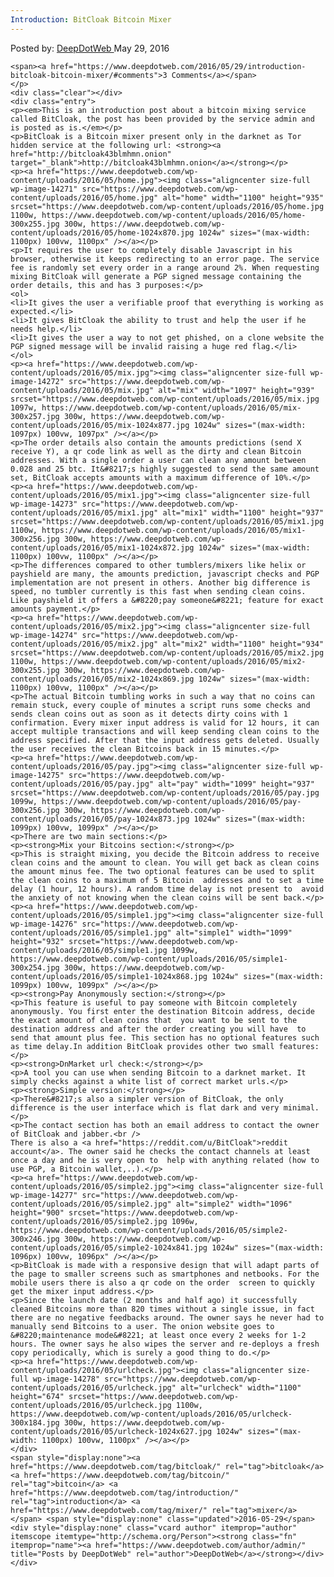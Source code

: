 ```yaml
---
Introduction: BitCloak Bitcoin Mixer
---
```

<article class="post-listing post-14270 post type-post status-publish format-standard has-post-thumbnail hentry  tag-bitcloak tag-bitcoin tag-introduction tag-mixer">
    <div class="post-inner">
        <span>Posted by: <a href="https://www.deepdotweb.com/author/admin/" title="">DeepDotWeb </a></span>
    <span>May 29, 2016</span>
    
    <span><a href="https://www.deepdotweb.com/2016/05/29/introduction-bitcloak-bitcoin-mixer/#comments">3 Comments</a></span>
    </p>
    <div class="clear"></div>
    <div class="entry">
    <p><em>This is an introduction post about a bitcoin mixing service called BitCloak, the post has been provided by the service admin and is posted as is.</em></p>
    <p>BitCloak is a Bitcoin mixer present only in the darknet as Tor hidden service at the following url: <strong><a href="http://bitcloak43blmhmn.onion" target="_blank">http://bitcloak43blmhmn.onion</a></strong></p>
    <p><a href="https://www.deepdotweb.com/wp-content/uploads/2016/05/home.jpg"><img class="aligncenter size-full wp-image-14271" src="https://www.deepdotweb.com/wp-content/uploads/2016/05/home.jpg" alt="home" width="1100" height="935" srcset="https://www.deepdotweb.com/wp-content/uploads/2016/05/home.jpg 1100w, https://www.deepdotweb.com/wp-content/uploads/2016/05/home-300x255.jpg 300w, https://www.deepdotweb.com/wp-content/uploads/2016/05/home-1024x870.jpg 1024w" sizes="(max-width: 1100px) 100vw, 1100px" /></a></p>
    <p>It requires the user to completely disable Javascript in his browser, otherwise it keeps redirecting to an error page. The service fee is randomly set every order in a range around 2%. When requesting mixing BitCloak will generate a PGP signed message containing the order details, this and has 3 purposes:</p>
    <ol>
    <li>It gives the user a verifiable proof that everything is working as expected.</li>
    <li>It gives BitCloak the ability to trust and help the user if he needs help.</li>
    <li>It gives the user a way to not get phished, on a clone website the PGP signed message will be invalid raising a huge red flag.</li>
    </ol>
    <p><a href="https://www.deepdotweb.com/wp-content/uploads/2016/05/mix.jpg"><img class="aligncenter size-full wp-image-14272" src="https://www.deepdotweb.com/wp-content/uploads/2016/05/mix.jpg" alt="mix" width="1097" height="939" srcset="https://www.deepdotweb.com/wp-content/uploads/2016/05/mix.jpg 1097w, https://www.deepdotweb.com/wp-content/uploads/2016/05/mix-300x257.jpg 300w, https://www.deepdotweb.com/wp-content/uploads/2016/05/mix-1024x877.jpg 1024w" sizes="(max-width: 1097px) 100vw, 1097px" /></a></p>
    <p>The order details also contain the amounts predictions (send X receive Y), a qr code link as well as the dirty and clean Bitcoin addresses. With a single order a user can clean any amount between 0.028 and 25 btc. It&#8217;s highly suggested to send the same amount set, BitCloak accepts amounts with a maximum difference of 10%.</p>
    <p><a href="https://www.deepdotweb.com/wp-content/uploads/2016/05/mix1.jpg"><img class="aligncenter size-full wp-image-14273" src="https://www.deepdotweb.com/wp-content/uploads/2016/05/mix1.jpg" alt="mix1" width="1100" height="937" srcset="https://www.deepdotweb.com/wp-content/uploads/2016/05/mix1.jpg 1100w, https://www.deepdotweb.com/wp-content/uploads/2016/05/mix1-300x256.jpg 300w, https://www.deepdotweb.com/wp-content/uploads/2016/05/mix1-1024x872.jpg 1024w" sizes="(max-width: 1100px) 100vw, 1100px" /></a></p>
    <p>The differences compared to other tumblers/mixers like helix or payshield are many, the amounts prediction, javascript checks and PGP implementation are not present in others. Another big difference is speed, no tumbler currently is this fast when sending clean coins. Like payshield it offers a &#8220;pay someone&#8221; feature for exact amounts payment.</p>
    <p><a href="https://www.deepdotweb.com/wp-content/uploads/2016/05/mix2.jpg"><img class="aligncenter size-full wp-image-14274" src="https://www.deepdotweb.com/wp-content/uploads/2016/05/mix2.jpg" alt="mix2" width="1100" height="934" srcset="https://www.deepdotweb.com/wp-content/uploads/2016/05/mix2.jpg 1100w, https://www.deepdotweb.com/wp-content/uploads/2016/05/mix2-300x255.jpg 300w, https://www.deepdotweb.com/wp-content/uploads/2016/05/mix2-1024x869.jpg 1024w" sizes="(max-width: 1100px) 100vw, 1100px" /></a></p>
    <p>The actual Bitcoin tumbling works in such a way that no coins can remain stuck, every couple of minutes a script runs some checks and sends clean coins out as soon as it detects dirty coins with 1 confirmation. Every mixer input address is valid for 12 hours, it can accept multiple transactions and will keep sending clean coins to the address specified. After that the input address gets deleted. Usually the user receives the clean Bitcoins back in 15 minutes.</p>
    <p><a href="https://www.deepdotweb.com/wp-content/uploads/2016/05/pay.jpg"><img class="aligncenter size-full wp-image-14275" src="https://www.deepdotweb.com/wp-content/uploads/2016/05/pay.jpg" alt="pay" width="1099" height="937" srcset="https://www.deepdotweb.com/wp-content/uploads/2016/05/pay.jpg 1099w, https://www.deepdotweb.com/wp-content/uploads/2016/05/pay-300x256.jpg 300w, https://www.deepdotweb.com/wp-content/uploads/2016/05/pay-1024x873.jpg 1024w" sizes="(max-width: 1099px) 100vw, 1099px" /></a></p>
    <p>There are two main sections:</p>
    <p><strong>Mix your Bitcoins section:</strong></p>
    <p>This is straight mixing, you decide the Bitcoin address to receive clean coins and the amount to clean. You will get back as clean coins the amount minus fee. The two optional features can be used to split the clean coins to a maximum of 5 Bitcoin  addresses and to set a time delay (1 hour, 12 hours). A random time delay is not present to  avoid the anxiety of not knowing when the clean coins will be sent back.</p>
    <p><a href="https://www.deepdotweb.com/wp-content/uploads/2016/05/simple1.jpg"><img class="aligncenter size-full wp-image-14276" src="https://www.deepdotweb.com/wp-content/uploads/2016/05/simple1.jpg" alt="simple1" width="1099" height="932" srcset="https://www.deepdotweb.com/wp-content/uploads/2016/05/simple1.jpg 1099w, https://www.deepdotweb.com/wp-content/uploads/2016/05/simple1-300x254.jpg 300w, https://www.deepdotweb.com/wp-content/uploads/2016/05/simple1-1024x868.jpg 1024w" sizes="(max-width: 1099px) 100vw, 1099px" /></a></p>
    <p><strong>Pay Anonymously section:</strong></p>
    <p>This feature is useful to pay someone with Bitcoin completely anonymously. You first enter the destination Bitcoin address, decide the exact amount of clean coins that  you want to be sent to the destination address and after the order creating you will have  to send that amount plus fee. This section has no optional features such as time delay.In addition BitCloak provides other two small features:</p>
    <p><strong>DnMarket url check:</strong></p>
    <p>A tool you can use when sending Bitcoin to a darknet market. It simply checks against a white list of correct market urls.</p>
    <p><strong>Simple version:</strong></p>
    <p>There&#8217;s also a simpler version of BitCloak, the only difference is the user interface which is flat dark and very minimal.</p>
    <p>The contact section has both an email address to contact the owner of BitCloak and jabber.<br />
    There is also a <a href="https://reddit.com/u/BitCloak">reddit account</a>. The owner said he checks the contact channels at least once a day and he is very open to  help with anything related (how to use PGP, a Bitcoin wallet,..).</p>
    <p><a href="https://www.deepdotweb.com/wp-content/uploads/2016/05/simple2.jpg"><img class="aligncenter size-full wp-image-14277" src="https://www.deepdotweb.com/wp-content/uploads/2016/05/simple2.jpg" alt="simple2" width="1096" height="900" srcset="https://www.deepdotweb.com/wp-content/uploads/2016/05/simple2.jpg 1096w, https://www.deepdotweb.com/wp-content/uploads/2016/05/simple2-300x246.jpg 300w, https://www.deepdotweb.com/wp-content/uploads/2016/05/simple2-1024x841.jpg 1024w" sizes="(max-width: 1096px) 100vw, 1096px" /></a></p>
    <p>BitCloak is made with a responsive design that will adapt parts of the page to smaller screens such as smartphones and netbooks. For the mobile users there is also a qr code on the order  screen to quickly get the mixer input address.</p>
    <p>Since the launch date (2 months and half ago) it successfully cleaned Bitcoins more than 820 times without a single issue, in fact there are no negative feedbacks around. The owner says he never had to manually send Bitcoins to a user. The onion website goes to &#8220;maintenance mode&#8221; at least once every 2 weeks for 1-2 hours. The owner says he also wipes the server and re-deploys a fresh copy periodically, which is surely a good thing to do.</p>
    <p><a href="https://www.deepdotweb.com/wp-content/uploads/2016/05/urlcheck.jpg"><img class="aligncenter size-full wp-image-14278" src="https://www.deepdotweb.com/wp-content/uploads/2016/05/urlcheck.jpg" alt="urlcheck" width="1100" height="674" srcset="https://www.deepdotweb.com/wp-content/uploads/2016/05/urlcheck.jpg 1100w, https://www.deepdotweb.com/wp-content/uploads/2016/05/urlcheck-300x184.jpg 300w, https://www.deepdotweb.com/wp-content/uploads/2016/05/urlcheck-1024x627.jpg 1024w" sizes="(max-width: 1100px) 100vw, 1100px" /></a></p>
    </div>
    <span style="display:none"><a href="https://www.deepdotweb.com/tag/bitcloak/" rel="tag">bitcloak</a> <a href="https://www.deepdotweb.com/tag/bitcoin/" rel="tag">bitcoin</a> <a href="https://www.deepdotweb.com/tag/introduction/" rel="tag">introduction</a> <a href="https://www.deepdotweb.com/tag/mixer/" rel="tag">mixer</a></span> <span style="display:none" class="updated">2016-05-29</span>
    <div style="display:none" class="vcard author" itemprop="author" itemscope itemtype="http://schema.org/Person"><strong class="fn" itemprop="name"><a href="https://www.deepdotweb.com/author/admin/" title="Posts by DeepDotWeb" rel="author">DeepDotWeb</a></strong></div>
    </div>
</article>

